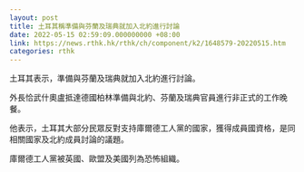 ```yaml
---
layout: post
title: 土耳其稱準備與芬蘭及瑞典就加入北約進行討論
date: 2022-05-15 02:59:09.000000000 +08:00
link: https://news.rthk.hk/rthk/ch/component/k2/1648579-20220515.htm
categories: rthk
---
```


土耳其表示，準備與芬蘭及瑞典就加入北約進行討論。

外長恰武什奧盧抵達德國柏林準備與北約、芬蘭及瑞典官員進行非正式的工作晚餐。

他表示，土耳其大部分民眾反對支持庫爾德工人黨的國家，獲得成員國資格，是同相關國家及北約成員討論的議題。

庫爾德工人黨被英國、歐盟及美國列為恐怖組織。
